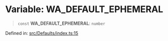 # Variable: WA\_DEFAULT\_EPHEMERAL

> `const` **WA\_DEFAULT\_EPHEMERAL**: `number`

Defined in: [src/Defaults/index.ts:15](https://github.com/Fokusdotid/bail/blob/cf6cc85134e12081bc635cea02cc0eee74033a81/src/Defaults/index.ts#L15)
